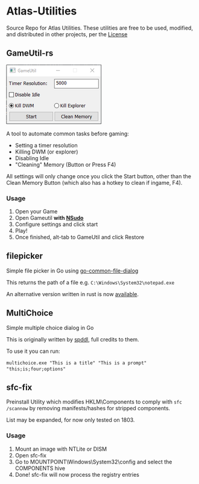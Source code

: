# Atlas-Utilities

Source Repo for Atlas Utilities. These utilities are free to be used, modified, and distributed in other projects, per the [License](https://github.com/Atlas-OS/Atlas-Utilities/blob/main/LICENSE)

## GameUtil-rs
![screenshot](/img/gameutil-rs.png)

A tool to automate common tasks before gaming:
  - Setting a timer resolution
  - Killing DWM (or explorer)
  - Disabling Idle
  - "Cleaning" Memory (Button or Press F4)

All settings will only change once you click the Start button, other than the Clean Memory Button (which also has a hotkey to clean if ingame, F4).

### Usage

1. Open your Game
2. Open Gameutil **with [NSudo](https://nsudo.m2team.org)**
3. Configure settings and click start
4. Play!
5. Once finished, alt-tab to GameUtil and click Restore

## filepicker

Simple file picker in Go using [go-common-file-dialog](https://github.com/harry1453/go-common-file-dialog)

This returns the path of a file e.g. `C:\Windows\System32\notepad.exe`

An alternative version written in rust is now [available](/filepicker-rs).

## MultiChoice

Simple multiple choice dialog in Go

This is originally written by [spddl](https://github.com/spddl), full credits to them.

To use it you can run:

```
multichoice.exe "This is a title" "This is a prompt" "this;is;four;options"
```

## sfc-fix

Preinstall Utility which modifies HKLM\Components to comply with `sfc /scannow` by removing manifests/hashes for stripped components.

List may be expanded, for now only tested on 1803.

### Usage

1. Mount an image with NTLite or DISM
2. Open sfc-fix
3. Go to MOUNTPOINT\Windows\System32\config and select the COMPONENTS hive
4. Done! sfc-fix will now process the registry entries
